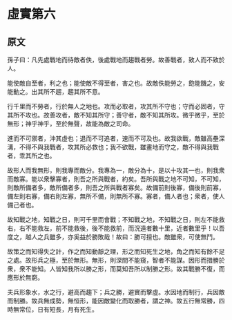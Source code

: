 # 虛實第六

## 原文
孫子曰：凡先處戰地而待敵者佚，後處戰地而趨戰者勞。故善戰者，致人而不致於人。

能使敵自至者，利之也；能使敵不得至者，害之也。故敵佚能勞之，飽能饑之，安能動之。出其所不趨，趨其所不意。

行千里而不勞者，行於無人之地也。攻而必取者，攻其所不守也；守而必固者，守其所不攻也。故善攻者，敵不知其所守；善守者，敵不知其所攻。微乎微乎，至於無形；神乎神乎，至於無聲，故能為敵之司命。

進而不可禦者，沖其虛也；退而不可追者，速而不可及也。故我欲戰，敵雖高壘深溝，不得不與我戰者，攻其所必救也；我不欲戰，雖畫地而守之，敵不得與我戰者，乖其所之也。

故形人而我無形，則我專而敵分。我專為一，敵分為十，是以十攻其一也，則我衆而敵寡。能以衆擊寡者，則吾之所與戰者，約矣。吾所與戰之地不可知，不可知，則敵所備者多，敵所備者多，則吾之所與戰者寡矣。故備前則後寡，備後則前寡，備左則右寡，備右則左寡，無所不備，則無所不寡。寡者，備人者也；衆者，使人備己者也。

故知戰之地，知戰之日，則可千里而會戰；不知戰之地，不知戰之日，則左不能救右，右不能救左，前不能救後，後不能救前，而況遠者數十里，近者數里乎！以吾度之，越人之兵雖多，亦奚益於勝敗哉！故曰：勝可擅也。敵雖衆，可使無鬥。

故策之而知得失之計，作之而知動靜之理，形之而知死生之地，角之而知有餘不足之處。故形兵之極，至於無形。無形，則深間不能窺，智者不能謀。因形而措勝於衆，衆不能知。人皆知我所以勝之形，而莫知吾所以制勝之形。故其戰勝不復，而應形於無窮。

夫兵形象水，水之行，避高而趨下；兵之勝，避實而擊虛。水因地而制行，兵因敵而制勝。故兵無成勢，無恒形，能因敵變化而取勝者，謂之神。故五行無常勝，四時無常位，日有短長，月有死生。